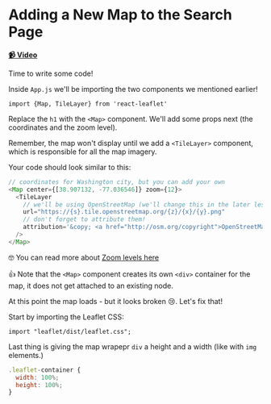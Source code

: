 # Adding a New Map to the Search Page

**[📹 Video](https://egghead.io/lessons/egghead-adding-a-new-map-to-the-search-page)**

Time to write some code!

Inside `App.js` we'll be importing the two components we mentioned earlier!

`import {Map, TileLayer} from 'react-leaflet'`

Replace the `h1` with the `<Map>` component. We'll add some props next (the coordinates and the zoom level).

Remember, the map won't display until we add a `<TileLayer>` component, which is responsible for all the map imagery.

Your code should look similar to this:

```js
// coordinates for Washington city, but you can add your own
<Map center={[38.907132, -77.036546]} zoom={12}>
  <TileLayer
    // we'll be using OpenStreetMap (we'll change this in the later lessons)
    url="https://{s}.tile.openstreetmap.org/{z}/{x}/{y}.png"
    // don't forget to attribute them!
    attribution='&copy; <a href="http://osm.org/copyright">OpenStreetMap</a> contributors'
  />
</Map>
```

🤓 You can read more about [Zoom levels here](https://leafletjs.com/examples/zoom-levels/)

👍 Note that the `<Map>` component creates its own `<div>` container for the map, it does not get attached to an existing node.

At this point the map loads - but it looks broken 😢. Let's fix that!

Start by importing the Leaflet CSS:

`import "leaflet/dist/leaflet.css";`

Last thing is giving the map wrapepr `div` a height and a width (like with `img` elements.)

```js
.leaflet-container {
  width: 100%;
  height: 100%;
}
```
